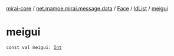 [mirai-core](../../../index.md) / [net.mamoe.mirai.message.data](../../index.md) / [Face](../index.md) / [IdList](index.md) / [meigui](./meigui.md)

# meigui

`const val meigui: `[`Int`](https://kotlinlang.org/api/latest/jvm/stdlib/kotlin/-int/index.html)